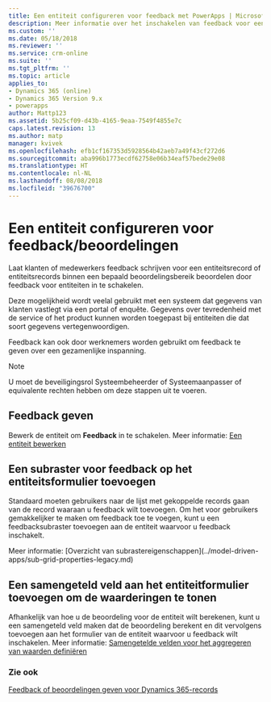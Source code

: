 ```yaml
---
title: Een entiteit configureren voor feedback met PowerApps | MicrosoftDocs
description: Meer informatie over het inschakelen van feedback voor een entiteit
ms.custom: ''
ms.date: 05/18/2018
ms.reviewer: ''
ms.service: crm-online
ms.suite: ''
ms.tgt_pltfrm: ''
ms.topic: article
applies_to:
- Dynamics 365 (online)
- Dynamics 365 Version 9.x
- powerapps
author: Mattp123
ms.assetid: 5b25cf09-d43b-4165-9eaa-7549f4855e7c
caps.latest.revision: 13
ms.author: matp
manager: kvivek
ms.openlocfilehash: efb1cf167353d5928564b42aeb7a49f43cf272d6
ms.sourcegitcommit: aba996b1773ecdf62758e06b34eaf57bede29e08
ms.translationtype: HT
ms.contentlocale: nl-NL
ms.lasthandoff: 08/08/2018
ms.locfileid: "39676700"
---
```

# <a name="configure-an-entity-for-feedbackratings"></a>Een entiteit configureren voor feedback/beoordelingen

Laat klanten of medewerkers feedback schrijven voor een entiteitsrecord of entiteitsrecords binnen een bepaald beoordelingsbereik beoordelen door feedback voor entiteiten in te schakelen.  

Deze mogelijkheid wordt veelal gebruikt met een systeem dat gegevens van klanten vastlegt via een portal of enquête. Gegevens over tevredenheid met de service of het product kunnen worden toegepast bij entiteiten die dat soort gegevens vertegenwoordigen.

Feedback kan ook door werknemers worden gebruikt om feedback te geven over een gezamenlijke inspanning.

> [!NOTE]
> U moet de beveiligingsrol Systeembeheerder of Systeemaanpasser of equivalente rechten hebben om deze stappen uit te voeren.
  
## <a name="enable-feedback"></a>Feedback geven  
  
Bewerk de entiteit om **Feedback** in te schakelen. Meer informatie: [Een entiteit bewerken](edit-entities.md)
  
## <a name="add-a-subgrid-for-feedback-on-the-entity-form"></a>Een subraster voor feedback op het entiteitsformulier toevoegen  

Standaard moeten gebruikers naar de lijst met gekoppelde records gaan van de record waaraan u feedback wilt toevoegen. Om het voor gebruikers gemakkelijker te maken om feedback toe te voegen, kunt u een feedbacksubraster toevoegen aan de entiteit waarvoor u feedback inschakelt.  

<!-- This is the closest I could find to a topic about adding an subgrid to a form. -->Meer informatie: [Overzicht van subrastereigenschappen](../model-driven-apps/sub-grid-properties-legacy.md)

## <a name="add-a-rollup-field--to-the-entity-form-to-show-the-ratings"></a>Een samengeteld veld aan het entiteitformulier toevoegen om de waarderingen te tonen  

Afhankelijk van hoe u de beoordeling voor de entiteit wilt berekenen, kunt u een samengeteld veld maken dat de beoordeling berekent en dit vervolgens toevoegen aan het formulier van de entiteit waarvoor u feedback wilt inschakelen. Meer informatie: [Samengetelde velden voor het aggregeren van waarden definiëren](define-rollup-fields.md)
  
### <a name="see-also"></a>Zie ook  
 [Feedback of beoordelingen geven voor Dynamics 365-records](/dynamics365/customer-engagement/basics/submit-feedback-ratings)

